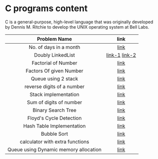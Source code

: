 # C programs content

C is a general-purpose, high-level language that was originally developed by Dennis M. Ritchie to develop the UNIX operating system at Bell Labs.

|        Problem Name        |                               link                               |
| :------------------------: | :--------------------------------------------------------------: |
|   No. of days in a month   |                     [link](./daysOfMonth.C)                      |
|     Doubly LinkedList      | [link-1](./doublyLinkedList.c) [link-2](./doublyLinkedList-ii.c) |
|    Factorial of Number     |                      [link](./factorial.C)                       |
|  Factors Of given Number   |                   [link](./factorsOfNumber.C)                    |
|    Queue using 2 stack     |                   [link](./queueUsingStack.c)                    |
| reverse digits of a number |                    [link](./reverseNumber.c)                     |
|    Stack implementation    |                 [link](./StackImplementation.c)                  |
|  Sum of digits of number   |                  [link](./sumOfNumberDigits.C)                   |
|  Binary Search Tree        |                  [link](./BinarySearchTree.C)                    |
| Floyd's Cycle Detection    |          [link](./Floyds_cycle_detection_for_linked_lists.c)     |
|  Hash Table Implementation |                  [link](./HashTableImplementation.c)             | 
| Bubble Sort                |                  [link](./bubble_sort.c)                         |
| calculator with extra functions|              [link](./my_calc/my_calculator.c)               |
| Queue using Dynamic memory allocation |              [link](./DynamicQueue.c)                 |
